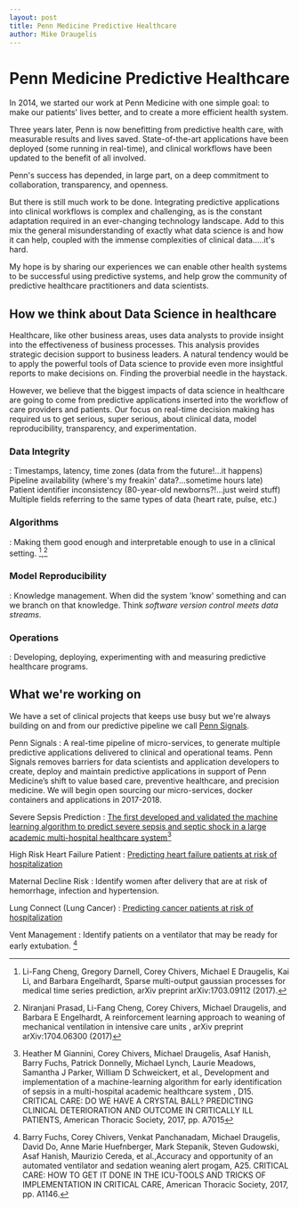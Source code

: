 ```yaml
---
layout: post
title: Penn Medicine Predictive Healthcare
author: Mike Draugelis
---
```


Penn Medicine Predictive Healthcare
=================
In 2014, we started our work at Penn Medicine with one simple goal: to make our patients' lives better, and to create a more efficient health system.

Three years later, Penn is now benefitting from predictive health care, with measurable results and lives saved.  State-of-the-art applications have been deployed (some running in real-time), and clinical workflows have been updated to the benefit of all involved.

Penn's success has depended, in large part, on a deep commitment to collaboration, transparency, and openness.

But there is still much work to be done.  Integrating predictive applications into clinical workflows is complex and challenging, as is the constant adaptation required in an ever-changing technology landscape.  Add to this mix the general misunderstanding of exactly what data science is and how it can help, coupled with the immense complexities of clinical data.....it's hard.

My hope is by sharing our experiences we can enable other health systems to be successful using predictive systems, and help grow the community of predictive healthcare practitioners and data scientists.

## How we think about Data Science in healthcare
Healthcare, like other business areas, uses data analysts to provide insight into the effectiveness of business processes. This analysis provides strategic decision support to business leaders.  A natural tendency would be to apply the powerful tools of Data science to provide even more insightful reports to make decisions on.  Finding the proverbial needle in the haystack.

However, we believe that the biggest impacts of data science in healthcare are going to come from predictive applications inserted into the workflow of care providers and patients.  Our focus on real-time decision making has required us to get serious, super serious, about clinical data, model reproducibility, transparency, and experimentation.

### Data Integrity
: Timestamps, latency, time zones (data from the future!...it happens)
Pipeline availability (where's my freakin' data?...sometime hours late)
Patient identifier inconsistency (80-year-old newborns?!...just weird stuff)
Multiple fields referring to the same types of data (heart rate, pulse, etc.)

### Algorithms
: Making them good enough and interpretable enough to use in a clinical setting. [^footnote1],[^footnote4]

### Model Reproducibility
: Knowledge management.  When did the system 'know' something and can we branch on that knowledge.  Think _software version control meets data streams_.

### Operations
:  Developing, deploying, experimenting with and measuring predictive healthcare programs.

## What we're working on
We have a set of clinical projects that keeps use busy but we're always building on and from our predictive pipeline we call [Penn Signals](https://www.pennmedicine.org/news/news-releases/2016/may/penn-medicine-information-serv).

Penn Signals
: A real-time pipeline of micro-services, to generate multiple predictive applications delivered to clinical and operational teams. Penn Signals removes barriers for data scientists and application developers to create, deploy and maintain predictive applications in support of Penn Medicine’s shift to value based care, preventive healthcare, and precision medicine.  We will begin open sourcing our micro-services, docker containers and applications in 2017-2018.

Severe Sepsis Prediction
: [The first developed and validated the machine learning algorithm to predict severe sepsis and septic shock in a large academic multi-hospital healthcare system](https://www.healthdatamanagement.com/news/penn-leverages-machine-learning-to-identify-severe-sepsis-early)[^footnote3]

High Risk Heart Failure Patient
: [Predicting heart failure patients at risk of hospitalization](https://www.pennmedicine.org/news/news-blog/2017/february/the-little-algorithm-that-could)

Maternal Decline Risk
: Identify women after delivery that are at risk of hemorrhage, infection and hypertension.

Lung Connect (Lung Cancer)
: [Predicting cancer patients at risk of hospitalization](https://www.pennmedicine.org/news/news-blog/2017/january/can-big-data-help-cancer-patients-avoid-er-visits)

Vent Management
: Identify patients on a ventilator that may be ready for early extubation.  [^footnote2]

[^footnote1]:  Li-Fang Cheng, Gregory Darnell, Corey Chivers, Michael E Draugelis, Kai Li, and Barbara Engelhardt, Sparse multi-output gaussian processes for medical time series prediction, arXiv preprint arXiv:1703.09112 (2017).

[^footnote2]: Barry Fuchs, Corey Chivers, Venkat Panchanadam, Michael Draugelis, David Do, Anne Marie Huefnberger, Mark Stepanik, Steven Gudowski, Asaf Hanish, Maurizio Cereda, et al.,Accuracy and opportunity of an automated ventilator and sedation weaning alert progam, A25. CRITICAL CARE: HOW TO GET IT DONE IN THE ICU-TOOLS AND TRICKS OF IMPLEMENTATION IN CRITICAL CARE, American Thoracic Society, 2017, pp. A1146.

[^footnote3]: Heather M Giannini, Corey Chivers, Michael Draugelis, Asaf Hanish, Barry Fuchs, Patrick Donnelly, Michael Lynch, Laurie Meadows, Samantha J Parker, William D Schweickert, et al., Development and implementation of a machine-learning algorithm for early identification of sepsis in a multi-hospital academic healthcare system , D15. CRITICAL CARE: DO WE HAVE A CRYSTAL BALL? PREDICTING CLINICAL DETERIORATION AND OUTCOME IN CRITICALLY ILL PATIENTS, American Thoracic Society, 2017, pp. A7015

[^footnote4]: Niranjani Prasad, Li-Fang Cheng, Corey Chivers, Michael Draugelis, and Barbara E Engelhardt, A reinforcement learning approach to weaning of mechanical ventilation in intensive care units , arXiv preprint arXiv:1704.06300 (2017)
